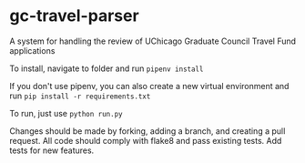 # gc-travel-parser
A system for handling the review of UChicago Graduate Council Travel Fund applications

To install, navigate to folder and run `pipenv install`

If you don't use pipenv, you can also create a new virtual environment and run `pip install -r requirements.txt`

To run, just use `python run.py`

Changes should be made by forking, adding a branch, and creating a pull request. All code should comply with flake8 and pass existing tests. Add tests for new features.
